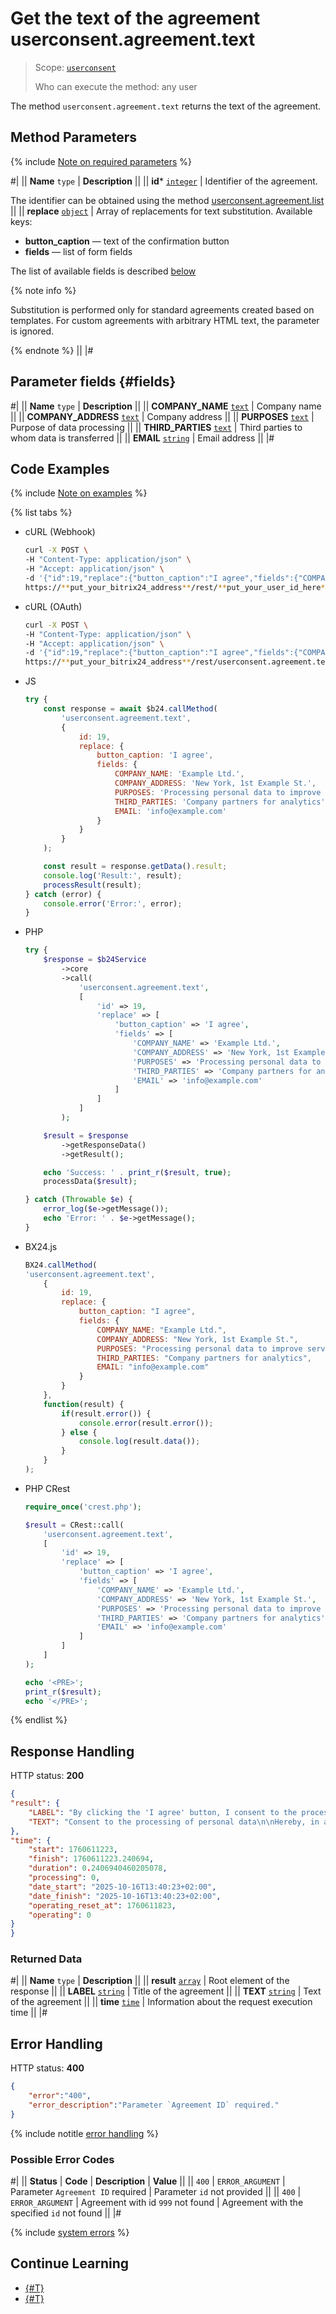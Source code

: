 # Get the text of the agreement userconsent.agreement.text

> Scope: [`userconsent`](../scopes/permissions.md)
>
> Who can execute the method: any user

The method `userconsent.agreement.text` returns the text of the agreement.

## Method Parameters

{% include [Note on required parameters](../../_includes/required.md) %}

#|
|| **Name**
`type` | **Description** ||
|| **id***
[`integer`](../data-types.md) | Identifier of the agreement.

The identifier can be obtained using the method [userconsent.agreement.list](./user-consent-agreement-list.md) ||
|| **replace** 
[`object`](../data-types.md) | Array of replacements for text substitution. Available keys:

- **button_caption** — text of the confirmation button
- **fields** — list of form fields
  
The list of available fields is described [below](#fields)

{% note info %}

Substitution is performed only for standard agreements created based on templates. For custom agreements with arbitrary HTML text, the parameter is ignored.

{% endnote %} ||
|#

## Parameter fields {#fields}

#|
|| **Name**
`type` | **Description** ||
|| **COMPANY_NAME**
[`text`](../data-types.md) | Company name ||
|| **COMPANY_ADDRESS**
[`text`](../data-types.md) | Company address ||
|| **PURPOSES**
[`text`](../data-types.md) | Purpose of data processing ||
|| **THIRD_PARTIES**
[`text`](../data-types.md) | Third parties to whom data is transferred ||
|| **EMAIL**
[`string`](../data-types.md) | Email address ||
|#

## Code Examples

{% include [Note on examples](../../_includes/examples.md) %}

{% list tabs %}

- cURL (Webhook)

    ```bash
    curl -X POST \
    -H "Content-Type: application/json" \
    -H "Accept: application/json" \
    -d '{"id":19,"replace":{"button_caption":"I agree","fields":{"COMPANY_NAME":"Example Ltd.","COMPANY_ADDRESS":"New York, 1st Example St.","PURPOSES":"Processing personal data to improve service","THIRD_PARTIES":"Company partners for analytics","EMAIL":"info@example.com"}}}' \
    https://**put_your_bitrix24_address**/rest/**put_your_user_id_here**/**put_your_webhook_here**/userconsent.agreement.text
    ```

- cURL (OAuth)

    ```bash
    curl -X POST \
    -H "Content-Type: application/json" \
    -H "Accept: application/json" \
    -d '{"id":19,"replace":{"button_caption":"I agree","fields":{"COMPANY_NAME":"Example Ltd.","COMPANY_ADDRESS":"New York, 1st Example St.","PURPOSES":"Processing personal data to improve service","THIRD_PARTIES":"Company partners for analytics","EMAIL":"info@example.com"}},"auth":"**put_access_token_here**"}' \
    https://**put_your_bitrix24_address**/rest/userconsent.agreement.text
    ```

- JS

    ```js
    try {
        const response = await $b24.callMethod(
            'userconsent.agreement.text',
            {
                id: 19,
                replace: {
                    button_caption: 'I agree',
                    fields: {
                        COMPANY_NAME: 'Example Ltd.',
                        COMPANY_ADDRESS: 'New York, 1st Example St.',
                        PURPOSES: 'Processing personal data to improve service',
                        THIRD_PARTIES: 'Company partners for analytics',
                        EMAIL: 'info@example.com'
                    }
                }
            }
        );

        const result = response.getData().result;
        console.log('Result:', result);
        processResult(result);
    } catch (error) {
        console.error('Error:', error);
    }
    ```

- PHP

    ```php
    try {
        $response = $b24Service
            ->core
            ->call(
                'userconsent.agreement.text',
                [
                    'id' => 19,
                    'replace' => [
                        'button_caption' => 'I agree',
                        'fields' => [
                            'COMPANY_NAME' => 'Example Ltd.',
                            'COMPANY_ADDRESS' => 'New York, 1st Example St.',
                            'PURPOSES' => 'Processing personal data to improve service',
                            'THIRD_PARTIES' => 'Company partners for analytics',
                            'EMAIL' => 'info@example.com'
                        ]
                    ]
                ]
            );

        $result = $response
            ->getResponseData()
            ->getResult();

        echo 'Success: ' . print_r($result, true);
        processData($result);

    } catch (Throwable $e) {
        error_log($e->getMessage());
        echo 'Error: ' . $e->getMessage();
    }
    ```

- BX24.js

    ```js
    BX24.callMethod(
    'userconsent.agreement.text',
        {
            id: 19,
            replace: {
                button_caption: "I agree",
                fields: {
                    COMPANY_NAME: "Example Ltd.",
                    COMPANY_ADDRESS: "New York, 1st Example St.",
                    PURPOSES: "Processing personal data to improve service",
                    THIRD_PARTIES: "Company partners for analytics",
                    EMAIL: "info@example.com"
                }
            }
        },
        function(result) {
            if(result.error()) {
                console.error(result.error());
            } else {
                console.log(result.data());
            }
        }
    );
    ```

- PHP CRest

    ```php
    require_once('crest.php');

    $result = CRest::call(
        'userconsent.agreement.text',
        [
            'id' => 19,
            'replace' => [
                'button_caption' => 'I agree',
                'fields' => [
                    'COMPANY_NAME' => 'Example Ltd.',
                    'COMPANY_ADDRESS' => 'New York, 1st Example St.',
                    'PURPOSES' => 'Processing personal data to improve service',
                    'THIRD_PARTIES' => 'Company partners for analytics',
                    'EMAIL' => 'info@example.com'
                ]
            ]
        ]
    );

    echo '<PRE>';
    print_r($result);
    echo '</PRE>';
    ```

{% endlist %}

## Response Handling

HTTP status: **200**

```json
{
"result": {
    "LABEL": "By clicking the 'I agree' button, I consent to the processing of my personal data in accordance with Federal Law No. 152-FZ of July 27, 2006 'On Personal Data', under the terms and for the purposes defined in the Consent to the processing of personal data.",
    "TEXT": "Consent to the processing of personal data\n\nHereby, in accordance with Federal Law No. 152-FZ 'On Personal Data' of July 27, 2006, I freely, of my own will and in my interest express my unconditional consent to the processing of my personal data, registered in accordance with the legislation of the USA at the address: \n (hereinafter referred to as the Operator).\n1. Consent is given for the processing of one, several, or all categories of personal data that are not special or biometric, provided by me, which may include:\n\n- Example Ltd.;\n- New York, 1st Example St.;\n- Processing personal data to improve service;\n- Company partners for analytics;\n- info@example.com.\n\n2. The Operator may perform the following actions: collection; recording; systematization; accumulation; storage; clarification (updating, modification); extraction; use; blocking; deletion; destruction. \n\n3. Methods of processing: both using automation tools and without their use.\n\n4. Purpose of processing: to provide me with services/work, including sending notifications regarding the services/work provided, preparing and sending responses to my requests, sending me information about events/products/services/work of the Operator.\n\n5. Since the Operator may process my personal data using the software 'QuickBooks and other similar platforms', I give my consent to the Operator to carry out the corresponding assignment to Example Ltd., (OGRN 5077746476209), registered at the address: 109544, New York, Enthusiasts Blvd, 2, floor 13, room 8-19.\n\n6. This consent is valid until revoked by sending a corresponding notification to the email address kalashnikova@example.com or by sending it to the address.\n\n7. In case I revoke my consent to the processing of personal data, the Operator has the right to continue processing personal data without my consent if there are grounds provided for by Federal Law No. 152-FZ 'On Personal Data' of July 27, 2006."
},
"time": {
    "start": 1760611223,
    "finish": 1760611223.240694,
    "duration": 0.2406940460205078,
    "processing": 0,
    "date_start": "2025-10-16T13:40:23+02:00",
    "date_finish": "2025-10-16T13:40:23+02:00",
    "operating_reset_at": 1760611823,
    "operating": 0
}
}
```

### Returned Data

#|
|| **Name**
`type` | **Description** ||
|| **result**
[`array`](../data-types.md) | Root element of the response ||
|| **LABEL**
[`string`](../data-types.md) | Title of the agreement ||
|| **TEXT**
[`string`](../data-types.md) | Text of the agreement ||
|| **time**
[`time`](../data-types.md#time) | Information about the request execution time ||
|#

## Error Handling

HTTP status: **400**

```json
{
    "error":"400",
    "error_description":"Parameter `Agreement ID` required."
}
```

{% include notitle [error handling](../../_includes/error-info.md) %}

### Possible Error Codes

#|
|| **Status** | **Code** | **Description** | **Value** ||
|| `400` | `ERROR_ARGUMENT` | Parameter `Agreement ID` required | Parameter `id` not provided ||
|| `400` | `ERROR_ARGUMENT` | Agreement with id `999` not found | Agreement with the specified `id` not found ||
|#

{% include [system errors](../../_includes/system-errors.md) %}

## Continue Learning 

- [{#T}](./user-consent-agreement-list.md)
- [{#T}](./user-consent-consent-add.md)